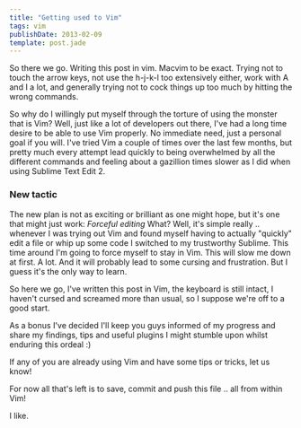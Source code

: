 ```yaml
---
title: "Getting used to Vim"
tags: vim
publishDate: 2013-02-09
template: post.jade
---
```


So there we go. Writing this post in vim. Macvim to be exact. Trying not to touch the arrow keys, not use the h-j-k-l too extensively either, work with A and I a lot, and generally trying not to cock things up too much by hitting the wrong commands.

So why do I willingly put myself through the torture of using the monster that is Vim? Well, just like a lot of developers out there, I've had a long time desire to be able to use Vim properly. No immediate need, just a personal goal if you will. I've tried Vim a couple of times over the last few months, but pretty much every attempt lead quickly to being overwhelmed by all the different commands and feeling about a gazillion times slower as I did when using Sublime Text Edit 2.

### New tactic

The new plan is not as exciting or brilliant as one might hope, but it's one that might just work: *Forceful editing*
What? Well, it's simple really .. whenever I was trying out Vim and found myself having to actually "quickly" edit a file or whip up some code I switched to my trustworthy Sublime. This time around I'm going to force myself to stay in Vim. This will slow me down at first. A lot. And it will probably lead to some cursing and frustration. But I guess it's the only way to learn.

So here we go, I've written this post in Vim, the keyboard is still intact, I haven't cursed and screamed more than usual, so I suppose we're off to a good start.

As a bonus I've decided I'll keep you guys informed of my progress and share my findings, tips and useful plugins I might stumble upon whilst enduring this ordeal :)

If any of you are already using Vim and have some tips or tricks, let us know!

For now all that's left is to save, commit and push this file .. all from within Vim!

I like.
